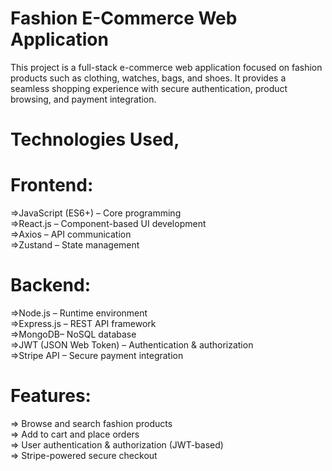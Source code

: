 # Fashion E-Commerce Web Application

This project is a full-stack e-commerce web application focused on fashion products such as clothing, watches, bags, and shoes. It provides a seamless shopping experience with secure authentication, product browsing, and payment integration.

# Technologies Used,

# Frontend:

=>JavaScript (ES6+) – Core programming  
=>React.js – Component-based UI development  
=>Axios – API communication  
=>Zustand – State management

# Backend:

=>Node.js – Runtime environment  
=>Express.js – REST API framework  
=>MongoDB– NoSQL database  
=>JWT (JSON Web Token) – Authentication & authorization  
=>Stripe API – Secure payment integration 

# Features:
=> Browse and search fashion products  
=> Add to cart and place orders  
=> User authentication & authorization (JWT-based)  
=> Stripe-powered secure checkout  
